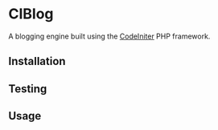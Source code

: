 # CIBlog

A blogging engine built using the [CodeIniter](http://ellislab.com/codeigniter) 
PHP framework.

## Installation

## Testing

## Usage
